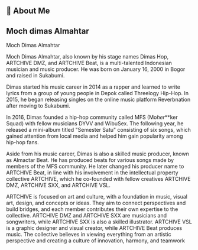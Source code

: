 
## 🚀 About Me


## Moch dimas Almahtar

Moch Dimas Almahtar


Moch Dimas Almahtar, also known by his stage names Dimas Hop, ARTCHIVE DMZ, and ARTCHIVE Beat, is a multi-talented Indonesian musician and music producer. He was born on January 16, 2000 in Bogor and raised in Sukabumi.

Dimas started his music career in 2014 as a rapper and learned to write lyrics from a group of young people in Depok called Threelogy Hip-Hop. In 2015, he began releasing singles on the online music platform Reverbnation after moving to Sukabumi.

In 2016, Dimas founded a hip-hop community called MFS (Mo*her***ker Squad) with fellow musicians DYVV and WibuSex. The following year, he released a mini-album titled "Semester Satu" consisting of six songs, which gained attention from local media and helped him gain popularity among hip-hop fans.

Aside from his music career, Dimas is also a skilled music producer, known as Almactar Beat. He has produced beats for various songs made by members of the MFS community. He later changed his producer name to ARTCHIVE Beat, in line with his involvement in the intellectual property collective ARTCHIVE, which he co-founded with fellow creatives ARTCHIVE DMZ, ARTCHIVE SXX, and ARTCHIVE VSL.

ARTCHIVE is focused on art and culture, with a foundation in music, visual art, design, and concepts or ideas. They aim to connect perspectives and build bridges, and each member contributes their own expertise to the collective. ARTCHIVE DMZ and ARTCHIVE SXX are musicians and songwriters, while ARTCHIVE SXX is also a skilled illustrator. ARTCHIVE VSL is a graphic designer and visual creator, while ARTCHIVE Beat produces music. The collective believes in viewing everything from an artistic perspective and creating a culture of innovation, harmony, and teamwork



